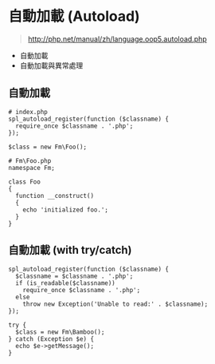 # 自動加載 (Autoload)

> http://php.net/manual/zh/language.oop5.autoload.php

- 自動加載
- 自動加載與異常處理

## 自動加載

````
# index.php
spl_autoload_register(function ($classname) {
  require_once $classname . '.php';
});

$class = new Fm\Foo();

# Fm\Foo.php
namespace Fm;

class Foo
{
  function __construct()
  {
    echo 'initialized foo.';
  }
}
````

## 自動加載 (with try/catch)

````
spl_autoload_register(function ($classname) {
  $classname = $classname . '.php';
  if (is_readable($classname))
    require_once $classname . '.php';
  else
    throw new Exception('Unable to read:' . $classname);
});

try {
  $class = new Fm\Bamboo();
} catch (Exception $e) {
  echo $e->getMessage();
}
````

